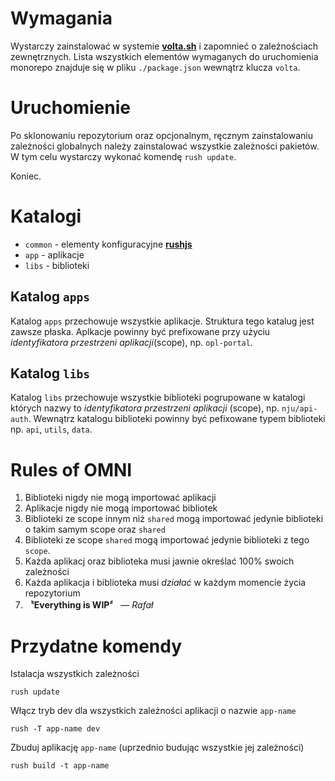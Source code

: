 # Wymagania

Wystarczy zainstalować w systemie **[volta.sh](https://volta.sh)** i zapomnieć o zależnościach zewnętrznych. Lista wszystkich elementów wymaganych do uruchomienia monorepo znajduje się w pliku `./package.json` wewnątrz klucza `volta`.

# Uruchomienie

Po sklonowaniu repozytorium oraz opcjonalnym, ręcznym zainstalowaniu zależności globalnych należy zainstalować wszystkie zależności pakietów. W tym celu wystarczy wykonać komendę `rush update`.

Koniec.

# Katalogi

- `common` - elementy konfiguracyjne **[rushjs](http://rushjs.io)**
- `app` - aplikacje
- `libs` - biblioteki

## Katalog `apps`

Katalog `apps` przechowuje wszystkie aplikacje. Struktura tego katalug jest zawsze płaska. Aplkacje powinny być prefixowane przy użyciu _identyfikatora przestrzeni aplikacji_(scope), np. `opl-portal`.

## Katalog `libs`

Katalog `libs` przechowuje wszystkie biblioteki pogrupowane w katalogi których nazwy to _identyfikatora przestrzeni aplikacji_ (scope), np. `nju/api-auth`. Wewnątrz katalogu biblioteki powinny być pefixowane typem biblioteki np. `api`, `utils`, `data`.

# Rules of OMNI

1. Biblioteki nigdy nie mogą importować aplikacji
2. Aplikacje nigdy nie mogą importować bibliotek
3. Biblioteki ze scope innym niż `shared` mogą importować jedynie biblioteki o takim samym scope oraz `shared`
4. Biblioteki ze scope `shared` mogą importować jedynie biblioteki z tego `scope`.
5. Każda aplikacj oraz biblioteka musi jawnie określać 100% swoich zależności
6. Każda aplikacja i biblioteka musi _działać_ w każdym momencie życia repozytorium
7. **〝Everything is WIP〞** — _Rafał_

# Przydatne komendy

Istalacja wszystkich zależności

```
rush update
```

Włącz tryb dev dla wszystkich zależności aplikacji o nazwie `app-name`

```
rush -T app-name dev
```

Zbuduj aplikację `app-name` (uprzednio budując wszystkie jej zależności)

```
rush build -t app-name
```
